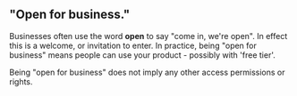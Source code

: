 ## "Open for business."

Businesses often use the word **open** to say "come in, we're open". In effect this is a welcome, or invitation to enter. In practice, being "open for business" means people can use your product - possibly with 'free tier'. 

Being "open for business" does not imply any other access permissions or rights.


